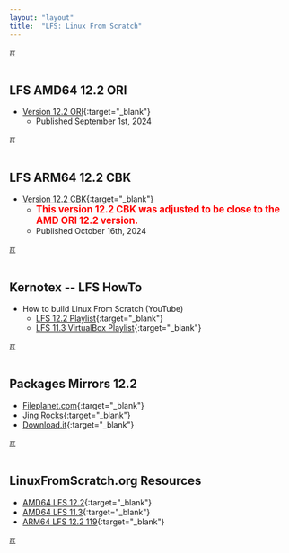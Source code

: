```yaml
---
layout: "layout"
title:  "LFS: Linux From Scratch"
---
```


[&#x213C;](#idxXXX)<br id="idx000"><br>
## LFS AMD64 12.2 ORI
* [Version 12.2 ORI](amd64/){:target="_blank"}
  * Published September 1st, 2024

[&#x213C;](#)<br id="idx001"><br>
## LFS ARM64 12.2 CBK
* [Version 12.2 CBK](arm64/){:target="_blank"}
  * <span style="color:red; font-weight:bold; font-size:larger;">This version 12.2 CBK 
    was adjusted to be close to the AMD ORI 12.2 version.</span>
  * Published October 16th, 2024

[&#x213C;](#)<br id="idx002"><br>
## Kernotex -- LFS HowTo
* How to build Linux From Scratch (YouTube)
  * [LFS 12.2 Playlist](https://www.youtube.com/playlist?list=PLyc5xVO2uDsDzdT8lkx430hZ-gY69wgS3){:target="_blank"}
  * [LFS 11.3 VirtualBox Playlist](https://www.youtube.com/playlist?list=PLyc5xVO2uDsB4gJ2dPySvs2eK_roFwKeb){:target="_blank"}

[&#x213C;](#)<br id="idx003"><br>
## Packages Mirrors 12.2
* [Fileplanet.com](https://mirror.fileplanet.com/lfs/pub/lfs/lfs-packages/12.2/){:target="_blank"}
* [Jing Rocks](https://repo.jing.rocks/lfs/lfs-packages/12.2/){:target="_blank"}
* [Download.it](https://mirror.download.it/lfs/pub/lfs/lfs-packages/12.2/){:target="_blank"}

[&#x213C;](#)<br id="idx004"><br>
## LinuxFromScratch.org Resources
* [AMD64 LFS 12.2](https://www.linuxfromscratch.org/lfs/view/12.2/){:target="_blank"}
* [AMD64 LFS 11.3](https://www.linuxfromscratch.org/lfs/view/11.3/){:target="_blank"}
* [ARM64 LFS 12.2 119](https://www.linuxfromscratch.org/~xry111/lfs/view/arm64/){:target="_blank"}

[&#x213C;](#)<br id="idxXXX"><br>

